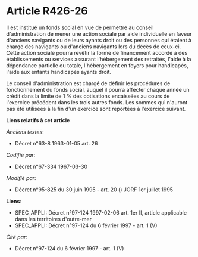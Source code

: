 # Article R426-26

Il est institué un fonds social en vue de permettre au conseil d'administration de mener une action sociale par aide
individuelle en faveur d'anciens navigants ou de leurs ayants droit ou des personnes qui étaient à charge des navigants ou
d'anciens navigants lors du décès de ceux-ci. Cette action sociale pourra revêtir la forme de financement accordé à des
établissements ou services assurant l'hébergement des retraités, l'aide à la dépendance partielle ou totale, l'hébergement en
foyers pour handicapés, l'aide aux enfants handicapés ayants droit.

Le conseil d'administration est chargé de définir les procédures de fonctionnement du fonds social, auquel il pourra affecter
chaque année un crédit dans la limite de 1 % des cotisations encaissées au cours de l'exercice précédent dans les trois
autres fonds. Les sommes qui n'auront pas été utilisées à la fin d'un exercice sont reportées à l'exercice suivant.

**Liens relatifs à cet article**

_Anciens textes_:

  - Décret n°63-8 1963-01-05 art. 26

_Codifié par_:

  - Décret n°67-334 1967-03-30

_Modifié par_:

  - Décret n°95-825 du 30 juin 1995 - art. 20 () JORF 1er juillet 1995

**Liens**:

  - SPEC_APPLI: Décret n°97-124 1997-02-06 art. 1er II, article applicable dans les territoires d'outre-mer
  - SPEC_APPLI: Décret n°97-124 du 6 février 1997 - art. 1 (V)

_Cité par_:

  - Décret n°97-124 du 6 février 1997 - art. 1 (V)
